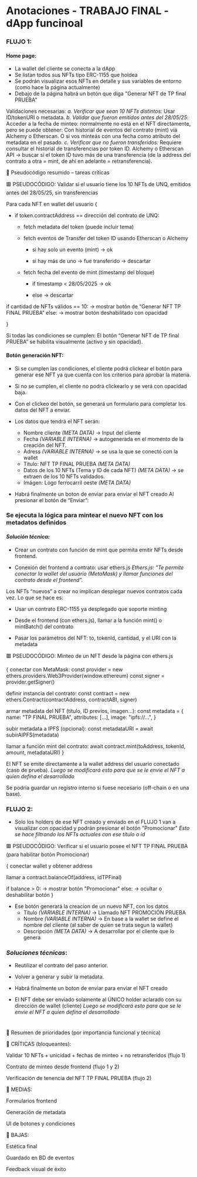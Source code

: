 # Anotaciones - TRABAJO FINAL - dApp funcinoal

### FLUJO 1:

#### Home page:
- La wallet del cliente se conecta a la dApp
- Se listan todos sus NFTs tipo ERC-1155 que holdea
- Se podrán visualizar esos NFTs en detalle y sus variables de entorno (como hace la página actualmente)
- Debajo de la página habrá un botón que diga "Generar NFT de TP final PRUEBA"

Validaciones necesarias:
_a. Verificar que sean 10 NFTs distintos:_ 
  Usar ID/tokenURI o metadata.
_b. Validar que fueron emitidos antes del 28/05/25_:
  Acceder a la fecha de minteo: normalmente no está en el NFT directamente, pero se puede obtener:
    Con historial de eventos del contrato (mint) vía Alchemy o Etherscan.
    O si vos minteás con una fecha como atributo del metadata en el pasado.
_c. Verificar que no fueron transferidos:_
  Requiere consultar el historial de transferencias por token ID.
  Alchemy o Etherscan API → buscar si el token ID tuvo más de una transferencia (de la address del contrato a otra = mint, de ahí en adelante = retransferencia).

  🔧 Pseudocódigo resumido – tareas críticas

🟥 PSEUDOCÓDIGO: Validar si el usuario tiene los 10 NFTs de UNQ, emitidos antes del 28/05/25, sin transferencias

Para cada NFT en wallet del usuario {

- if token.contractAddress == dirección del contrato de UNQ:

  - fetch metadata del token (puede incluir tema)

  - fetch eventos de Transfer del token ID usando Etherscan o Alchemy

    - si hay solo un evento (mint) → ok

    - si hay más de uno → fue transferido → descartar

  - fetch fecha del evento de mint (timestamp del bloque)

    - if timestamp < 28/05/2025 → ok

    - else → descartar

if cantidad de NFTs válidos == 10:
→ mostrar botón de “Generar NFT TP FINAL PRUEBA”
else:
→ mostrar botón deshabilitado con opacidad

}

Si todas las condiciones se cumplen:
El botón “Generar NFT de TP final PRUEBA” se habilita visualmente (activo y sin opacidad).

#### Botón generación NFT:
- Si se cumplen las condiciones, el cliente podrá clickear el botón para generar ese NFT ya que cuenta con los criterios para aprobar la materia.
- Si no se cumplen, el cliente no podrá clickearlo y se verá con opacidad baja.
- Con el clickeo del botón, se generará un formulario para completar los datos del NFT a enviar.

- Los datos que tendrá el NFT serán:
  - Nombre cliente _(META DATA)_ → Input del cliente
  - Fecha _(VARIABLE INTERNA)_ → autogenerada en el momento de la creación del NFT.
  - Adress _(VARIABLE INTERNA)_  → se usa la que se conectó con la wallet
  - Titulo: NFT TP FINAL PRUEBA _(META DATA)_
  - Datos de los 10 NFTs (Tema y ID de cada NFT) _(META DATA)_ → se extraen de los 10 NFTs validados.
  - Imágen: Logo ferrocarril oeste _(META DATA)_
- Habrá finalmente un boton de enviar para enviar el NFT creado
Al presionar el botón de “Enviar”:

### Se ejecuta la lógica para mintear el nuevo NFT con los metadatos definidos

#### _Solución técnica:_

- Crear un contrato con función de mint que permita emitir NFTs desde frontend.

- Conexión del frontend a contrato: usar ethers.js
_Ethers.js: "Te permite conectar la wallet del usuario (MetaMask) y llamar funciones del contrato desde el frontend"._


Los NFTs “nuevos” a crear no implican desplegar nuevos contratos cada vez. Lo que se hace es:

- Usar un contrato ERC-1155 ya desplegado que soporte minting

- Desde el frontend (con ethers.js), llamar a la función mint() o mintBatch() del contrato

- Pasar los parámetros del NFT: to, tokenId, cantidad, y el URI con la metadata


🟥 PSEUDOCÓDIGO: Minteo de un NFT desde la página con ethers.js

{
  conectar con MetaMask:
  const provider = new ethers.providers.Web3Provider(window.ethereum)
  const signer = provider.getSigner()

  definir instancia del contrato:
  const contract = new ethers.Contract(contractAddress, contractABI, signer)

  armar metadata del NFT (título, ID previos, imagen...):
  const metadata = {
    name: "TP FINAL PRUEBA",
    attributes: [...],
    image: "ipfs://...",
  }

  subir metadata a IPFS (opcional):
  const metadataURI = await subirAIPFS(metadata)

  llamar a función mint del contrato:
  await contract.mint(toAddress, tokenId, amount, metadataURI)
}

El NFT se emite directamente a la wallet address del usuario conectado (caso de prueba).
_Luego se modificará esto para que se le envie el NFT a quien defina el desarrollado_

Se podría guardar un registro interno si fuese necesario (off-chain o en una base).

### FLUJO 2:
- Solo los holders de ese NFT creado y enviado en el FLUJO 1 van a visualizar con opacidad y podrán presionar el botón "Promocionar"
_Esto se hace filtrando los NFTs actuales con ese título o id_

🟥 PSEUDOCÓDIGO: Verificar si el usuario posee el NFT TP FINAL PRUEBA (para habilitar botón Promocionar)

{
  conectar wallet y obtener address

  llamar a contract.balanceOf(address, idTPFinal)

  if balance > 0:
  → mostrar botón "Promocionar"
  else:
  → ocultar o deshabilitar botón
}

- Ese botón generará la creacion de un nuevo NFT, con los datos
  - Título _(VARIABLE INTERNA)_ → Llamado NFT PROMOCIÓN PRUEBA
  - Nombre _(VARIABLE INTERNA)_ → En base a la wallet se define el nombre del cliente (al saber de quien se trata segun la wallet)
  - Descripción _(META DATA)_ → A desarrollar por el cliente que lo genera

### _Soluciones técnicas_:

- Reutilizar el contrato del paso anterior.

- Volver a generar y subir la metadata.

- Habrá finalmente un boton de enviar para enviar el NFT creado
- El NFT debe ser enviado solamente al ÚNICO holder aclarado con su dirección de wallet (cliente)
_Luego se modificará esto para que se le envie el NFT a quien defina el desarrollado_

#
🧩 Resumen de prioridades (por importancia funcional y técnica)

🔺 CRÍTICAS (bloqueantes):

Validar 10 NFTs + unicidad + fechas de minteo + no retransferidos (flujo 1)

Contrato de minteo desde frontend (flujo 1 y 2)

Verificación de tenencia del NFT TP FINAL PRUEBA (flujo 2)

🔸 MEDIAS:

Formularios frontend

Generación de metadata

UI de botones y condiciones

🔹 BAJAS:

Estética final

Guardado en BD de eventos

Feedback visual de éxito
